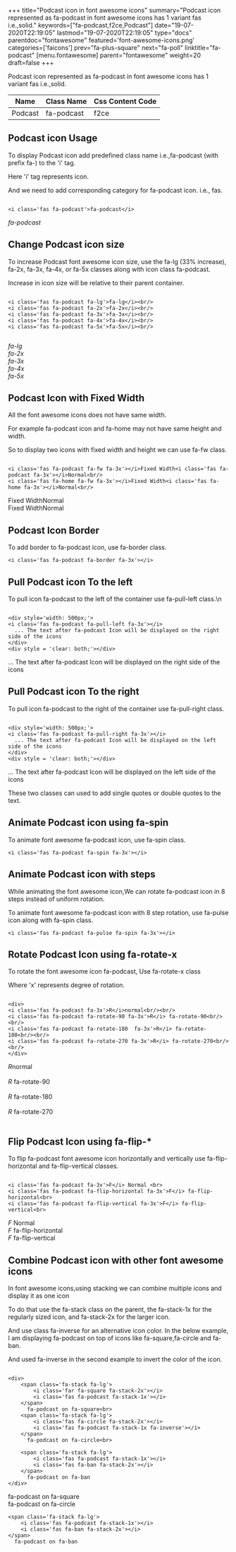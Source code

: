 +++
title="Podcast icon in font awesome icons"
summary="Podcast icon represented as fa-podcast in font awesome icons has 1 variant fas i.e.,solid."
keywords=["fa-podcast,f2ce,Podcast"]
date="19-07-2020T22:19:05"
lastmod="19-07-2020T22:19:05"
type="docs"
parentdoc="fontawesome"
featured='font-awesome-icons.png'
categories=['faicons']
prev="fa-plus-square"
next="fa-poll"
linktitle="fa-podcast"
[menu.fontawesome]
parent="fontawesome"
weight=20
draft=false
+++


Podcast icon represented as fa-podcast in font awesome icons has 1 variant fas i.e.,solid.

<div class='table-responsive'><table class='table'><thead><tr><th>Name</th><th>Class Name</th><th>Css Content Code</th></tr></thead><tbody><tr><td>Podcast</td><td>fa-podcast</td><td>f2ce</td></tr></tbody></table></div>



## Podcast icon Usage

To display Podcast icon add predefined class name i.e.,fa-podcast (with prefix fa-) to the 'i' tag.

Here 'i' tag represents icon.

And we need to add corresponding category for fa-podcast icon. i.e., fas.


```

<i class='fas fa-podcast'>fa-podcast</i>
```

<i class='fas fa-podcast'>fa-podcast</i>




## Change Podcast icon size
To increase Podcast font awesome icon size, use the fa-lg (33% increase), fa-2x, fa-3x, fa-4x, or fa-5x classes along with icon class fa-podcast.

Increase in icon size will be relative to their parent container. 

```

<i class='fas fa-podcast fa-lg'>fa-lg</i><br/>
<i class='fas fa-podcast fa-2x'>fa-2x</i><br/>
<i class='fas fa-podcast fa-3x'>fa-3x</i><br/>
<i class='fas fa-podcast fa-4x'>fa-4x</i><br/>
<i class='fas fa-podcast fa-5x'>fa-5x</i><br/>
            
```

<i class='fas fa-podcast fa-lg'>fa-lg</i><br/>
<i class='fas fa-podcast fa-2x'>fa-2x</i><br/>
<i class='fas fa-podcast fa-3x'>fa-3x</i><br/>
<i class='fas fa-podcast fa-4x'>fa-4x</i><br/>
<i class='fas fa-podcast fa-5x'>fa-5x</i><br/>
            



## Podcast Icon with Fixed Width 

All the font awesome icons does not have same width.

For example fa-podcast icon and fa-home may not have same height and width.

So to display two icons with fixed width and height we can use fa-fw class.


```

<i class='fas fa-podcast fa-fw fa-3x'></i>Fixed Width<i class='fas fa-podcast fa-3x'></i>Normal<br/>
<i class='fas fa-home fa-fw fa-3x'></i>Fixed Width<i class='fas fa-home fa-3x'></i>Normal<br/>
```

<i class='fas fa-podcast fa-fw fa-3x'></i>Fixed Width<i class='fas fa-podcast fa-3x'></i>Normal<br/>
<i class='fas fa-home fa-fw fa-3x'></i>Fixed Width<i class='fas fa-home fa-3x'></i>Normal<br/>



## Podcast Icon Border 

To add border to fa-podcast icon, use fa-border class.


```
<i class='fas fa-podcast fa-border fa-3x'></i>

```
<i class='fas fa-podcast fa-border fa-3x'></i>





## Pull Podcast icon To the left

To pull icon fa-podcast to the left of the container use fa-pull-left class.\n

```

<div style='width: 500px;'>
<i class='fas fa-podcast fa-pull-left fa-3x'></i>
  ... The text after fa-podcast Icon will be displayed on the right side of the icons
</div>
<div style = 'clear: both;'></div>
```

<div style='width: 500px;'>
<i class='fas fa-podcast fa-pull-left fa-3x'></i>
  ... The text after fa-podcast Icon will be displayed on the right side of the icons
</div>
<div style = 'clear: both;'></div>




## Pull Podcast icon To the right
To pull icon fa-podcast to the right of the container use fa-pull-right class.

```

<div style='width: 500px;'>
<i class='fas fa-podcast fa-pull-right fa-3x'></i>
  ... The text after fa-podcast Icon will be displayed on the left side of the icons
</div>
<div style = 'clear: both;'></div>
```

<div style='width: 500px;'>
<i class='fas fa-podcast fa-pull-right fa-3x'></i>
  ... The text after fa-podcast Icon will be displayed on the left side of the icons
</div>
<div style = 'clear: both;'></div>

These two classes can used to add single quotes or double quotes to the text.


## Animate Podcast icon using fa-spin
To animate font awesome fa-podcast icon, use fa-spin class.

```
<i class='fas fa-podcast fa-spin fa-3x'></i>
```
<i class='fas fa-podcast fa-spin fa-3x'></i>




## Animate Podcast icon with steps
While animating the font awesome icon,We can rotate fa-podcast icon in 8 steps instead of uniform rotation.

To animate font awesome fa-podcast icon with 8 step rotation, use fa-pulse icon along with fa-spin class.


```
<i class='fas fa-podcast fa-pulse fa-spin fa-3x'></i>

```
<i class='fas fa-podcast fa-pulse fa-spin fa-3x'></i>





## Rotate Podcast Icon using fa-rotate-x
To rotate the font awesome icon fa-podcast, Use fa-rotate-x class

Where 'x' represents degree of rotation.


```

<div>
<i class='fas fa-podcast fa-3x'>R</i>normal<br/><br/>
<i class='fas fa-podcast fa-rotate-90 fa-3x'>R</i> fa-rotate-90<br/><br/> 
<i class='fas fa-podcast fa-rotate-180  fa-3x'>R</i> fa-rotate-180<br/><br/> 
<i class='fas fa-podcast fa-rotate-270 fa-3x'>R</i> fa-rotate-270<br/><br/>
</div>
```

<div>
<i class='fas fa-podcast fa-3x'>R</i>normal<br/><br/>
<i class='fas fa-podcast fa-rotate-90 fa-3x'>R</i> fa-rotate-90<br/><br/> 
<i class='fas fa-podcast fa-rotate-180  fa-3x'>R</i> fa-rotate-180<br/><br/> 
<i class='fas fa-podcast fa-rotate-270 fa-3x'>R</i> fa-rotate-270<br/><br/>
</div>




## Flip Podcast Icon using fa-flip-*
To flip fa-podcast font awesome icon horizontally and vertically use fa-flip-horizontal and fa-flip-vertical classes. 

```

<i class='fas fa-podcast fa-3x'>F</i> Normal <br>
<i class='fas fa-podcast fa-flip-horizontal fa-3x'>F</i> fa-flip-horizontal<br>
<i class='fas fa-podcast fa-flip-vertical fa-3x'>F</i> fa-flip-vertical<br>
```

<i class='fas fa-podcast fa-3x'>F</i> Normal <br>
<i class='fas fa-podcast fa-flip-horizontal fa-3x'>F</i> fa-flip-horizontal<br>
<i class='fas fa-podcast fa-flip-vertical fa-3x'>F</i> fa-flip-vertical<br>




## Combine Podcast icon with other font awesome icons
In font awesome icons,using stacking we can combine multiple icons and display it as one icon 

To do that use the fa-stack class on the parent, the fa-stack-1x for the regularly sized icon, and fa-stack-2x for the larger icon.

And use class fa-inverse for an alternative icon color. 
In the below example, I am displaying fa-podcast on top of icons like fa-square,fa-circle and fa-ban.

And used fa-inverse in the second example to invert the color of the icon.

```

<div>
    <span class='fa-stack fa-lg'>
        <i class='far fa-square fa-stack-2x'></i>
        <i class='fas fa-podcast fa-stack-1x'></i>
    </span>
      fa-podcast on fa-square<br>
    <span class='fa-stack fa-lg'>
        <i class='fas fa-circle fa-stack-2x'></i>
        <i class='fas fa-podcast fa-stack-1x fa-inverse'></i>
    </span>
      fa-podcast on fa-circle<br>

    <span class='fa-stack fa-lg'>
        <i class='fas fa-podcast fa-stack-1x'></i>
        <i class='fas fa-ban fa-stack-2x'></i>
    </span>
      fa-podcast on fa-ban
</div>
```

<div>
    <span class='fa-stack fa-lg'>
        <i class='far fa-square fa-stack-2x'></i>
        <i class='fas fa-podcast fa-stack-1x'></i>
    </span>
      fa-podcast on fa-square<br>
    <span class='fa-stack fa-lg'>
        <i class='fas fa-circle fa-stack-2x'></i>
        <i class='fas fa-podcast fa-stack-1x fa-inverse'></i>
    </span>
      fa-podcast on fa-circle<br>

    <span class='fa-stack fa-lg'>
        <i class='fas fa-podcast fa-stack-1x'></i>
        <i class='fas fa-ban fa-stack-2x'></i>
    </span>
      fa-podcast on fa-ban
</div>






